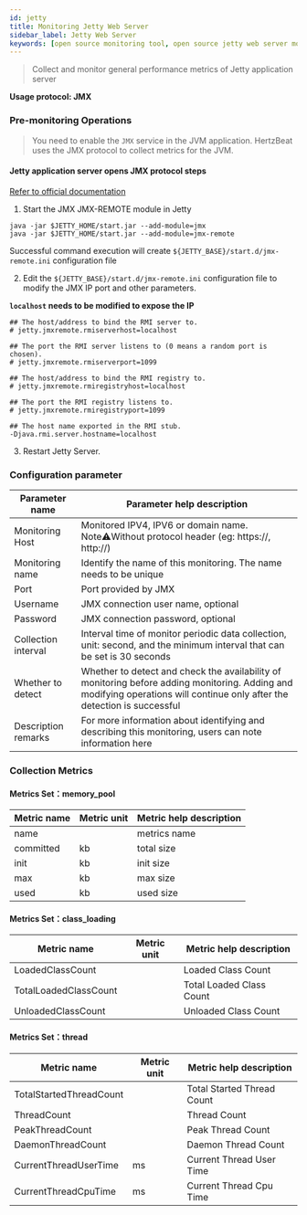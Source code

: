 ```yaml
---
id: jetty  
title: Monitoring Jetty Web Server      
sidebar_label: Jetty Web Server
keywords: [open source monitoring tool, open source jetty web server monitoring tool, monitoring jetty metrics]
---
```


> Collect and monitor general performance metrics of Jetty application server

**Usage protocol: JMX**

### Pre-monitoring Operations

> You need to enable the `JMX` service in the JVM application. HertzBeat uses the JMX protocol to collect metrics for the JVM.

#### Jetty application server opens JMX protocol steps

[Refer to official documentation](https://www.eclipse.org/jetty/documentation/jetty-10/operations-guide/index.html#og-jmx-remote)

1. Start the JMX JMX-REMOTE module in Jetty

```shell
java -jar $JETTY_HOME/start.jar --add-module=jmx
java -jar $JETTY_HOME/start.jar --add-module=jmx-remote
```
Successful command execution will create `${JETTY_BASE}/start.d/jmx-remote.ini` configuration file

2. Edit the `${JETTY_BASE}/start.d/jmx-remote.ini` configuration file to modify the JMX IP port and other parameters.

**`localhost` needs to be modified to expose the IP**

```text
## The host/address to bind the RMI server to.
# jetty.jmxremote.rmiserverhost=localhost

## The port the RMI server listens to (0 means a random port is chosen).
# jetty.jmxremote.rmiserverport=1099

## The host/address to bind the RMI registry to.
# jetty.jmxremote.rmiregistryhost=localhost

## The port the RMI registry listens to.
# jetty.jmxremote.rmiregistryport=1099

## The host name exported in the RMI stub.
-Djava.rmi.server.hostname=localhost
```

3. Restart Jetty Server.

### Configuration parameter

| Parameter name      | Parameter help description                                                                                                                                                |
|---------------------|---------------------------------------------------------------------------------------------------------------------------------------------------------------------------|
| Monitoring Host     | Monitored IPV4, IPV6 or domain name. Note⚠️Without protocol header (eg: https://, http://)                                                                                |
| Monitoring name     | Identify the name of this monitoring. The name needs to be unique                                                                                                         |
| Port                | Port provided by JMX                                                                                                                                                      |
| Username            | JMX connection user name, optional                                                                                                                                        |
| Password            | JMX connection password, optional                                                                                                                                         |
| Collection interval | Interval time of monitor periodic data collection, unit: second, and the minimum interval that can be set is 30 seconds                                                   |
| Whether to detect   | Whether to detect and check the availability of monitoring before adding monitoring. Adding and modifying operations will continue only after the detection is successful |
| Description remarks | For more information about identifying and describing this monitoring, users can note information here                                                                    |

### Collection Metrics

#### Metrics Set：memory_pool

| Metric name | Metric unit | Metric help description |
|-------------|-------------|-------------------------|
| name        |             | metrics name            |
| committed   | kb          | total size              |
| init        | kb          | init size               |
| max         | kb          | max size                |
| used        | kb          | used size               |


#### Metrics Set：class_loading

| Metric name           | Metric unit | Metric help description  |
|-----------------------|-------------|--------------------------|
| LoadedClassCount      |             | Loaded Class Count       |
| TotalLoadedClassCount |             | Total Loaded Class Count |
| UnloadedClassCount    |             | Unloaded Class Count     |


#### Metrics Set：thread

| Metric name             | Metric unit | Metric help description    |
|-------------------------|-------------|----------------------------|
| TotalStartedThreadCount |             | Total Started Thread Count |
| ThreadCount             |             | Thread Count               |
| PeakThreadCount         |             | Peak Thread Count          |
| DaemonThreadCount       |             | Daemon Thread Count        |
| CurrentThreadUserTime   | ms          | Current Thread User Time   |
| CurrentThreadCpuTime    | ms          | Current Thread Cpu Time    |

